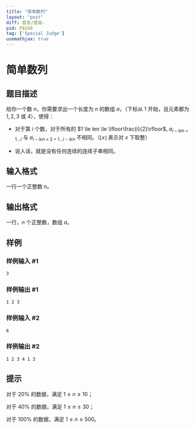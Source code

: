 ```yaml
---
title: "简单数列"
layout: "post"
diff: 普及/提高-
pid: P8248
tag: ['Special Judge']
usemathjax: true
---
```


# 简单数列
## 题目描述

给你一个数 $n$，你需要求出一个长度为 $n$ 的数组 $a$，（下标从 $1$ 开始，且元素都为 $1,2,3$ 或 $4$），使得：

* 对于第 $i$ 个数，对于所有的 $1 \le len \le \lfloor\frac{i}{2}\rfloor$, $a_{i-len+1\dots i}$ 与 $a_{i-len\times2+1\dots i-len}$ 不相同。（$\lfloor x \rfloor$ 表示对 $x$ 下取整）

* 说人话，就是没有任何连续的连续子串相同。
## 输入格式

一行一个正整数 $n$。
## 输出格式

一行，$n$ 个正整数，数组 $a$。
## 样例

### 样例输入 #1
```
3
```
### 样例输出 #1
```
1 2 3
```
### 样例输入 #2
```
6
```
### 样例输出 #2
```
1 2 3 4 1 3
```
## 提示

对于 $20\%$ 的数据，满足 $1 \le n \le 10$；

对于 $40\%$ 的数据，满足 $1 \le n \le 30$；

对于 $100\%$ 的数据，满足 $1 \le n \le 500$。
